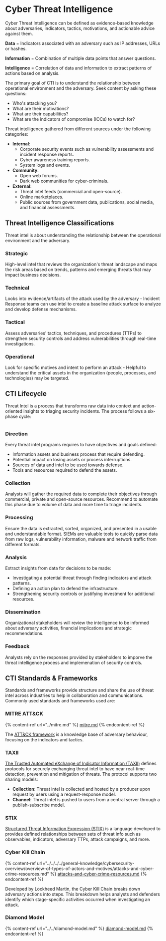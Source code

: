 # Cyber Threat Intelligence

Cyber Threat Intelligence can be defined as evidence-based knowledge about adversaries, indicators, tactics, motivations, and actionable advice against them.

**Data** = Indicators associated with an adversary such as IP addresses, URLs or hashes.

**Information** = Combination of multiple data points that answer questions.

**Intelligence** = Correlation of data and information to extract patterns of actions based on analysis.

The primary goal of CTI is to understand the relationship between operational environment and the adversary. Seek content by asking these questions:

* Who's attacking you?
* What are their motivations?
* What are their capabilities?
* What are the indicators of compromise (IOCs) to watch for?

Threat intelligence gathered from different sources under the following categories:

* **Internal**:
  * Corporate security events such as vulnerability assessments and incident response reports.
  * Cyber awareness training reports.
  * System logs and events.                                                                                                               &#x20;
* **Community**:
  * Open web forums.
  * Dark web communities for cyber-criminals.
* **External**:
  * Threat intel feeds (commercial and open-source).
  * Online marketplaces.
  * Public sources from government data, publications, social media, and financial assessments.

## Threat Intelligence Classifications

Threat intel is about understanding the relationship between the operational environment and the adversary.

### Strategic

High-level intel that reviews the organization's threat landscape and maps the risk areas based on trends, patterns and emerging threats that may impact business decisions.

### Technical

Looks into evidence/artifacts of the attack used by the adversary - Incident Response teams can use intel to create a baseline attack surface to analyze and develop defense mechanisms.

### Tactical

Assess adversaries' tactics, techniques, and procedures (TTPs) to strengthen security controls and address vulnerabilities through real-time investigations.

### Operational

Look for specific motives and intent to perform an attack - Helpful to understand the critical assets in the organization (people, processes, and technologies) may be targeted.

## CTI Lifecycle

Threat Intel is a process that transforms raw data into context and action-oriented insights to triaging security incidents. The process follows a six-phase cycle:

<figure><img src="https://tryhackme-images.s3.amazonaws.com/user-uploads/5fc2847e1bbebc03aa89fbf2/room-content/556cfb96c241e5260574a2e113f10305.png" alt=""><figcaption></figcaption></figure>

### Direction

Every threat intel programs requires to have objectives and goals defined:

* Information assets and business process that require defending.
* Potential impact on losing assets or process interruptions.
* Sources of data and intel to be used towards defense.
* Tools and resources required to defend the assets.

### Collection

Analysts will gather the required data to complete their objectives through commercial, private and open-source resources. Recommend to automate this phase due to volume of data and more time to triage incidents.

### Processing

Ensure the data is extracted, sorted, organized, and presented in a usable and understandable format. SIEMs are valuable tools to quickly parse data from raw logs, vulnerability information, malware and network traffic from different formats.

### Analysis

Extract insights from data for decisions to be made:

* Investigating a potential threat through finding indicators and attack patterns.
* Defining an action plan to defend the infrastructure.
* Strengthening security controls or justifying investment for additional resources.

### Dissemination

Organizational stakeholders will review the intelligence to be informed about adversary activities, financial implications and strategic recommendations.

### Feedback

Analysts rely on the responses provided by stakeholders to imporve the threat intelligence process and implemenation of security controls.

## CTI Standards & Frameworks

Standards and frameworks provide structure and share the use of threat intel across industries to help in collaboration and communications. Commonly used standards and frameworks used are:

### MITRE ATT\&CK

{% content-ref url="../mitre.md" %}
[mitre.md](../mitre.md)
{% endcontent-ref %}

The [ATT\&CK framework](https://tryhackme.com/room/mitre) is a knowledge base of adversary behaviour, focusing on the indicators and tactics.

### TAXII

[The Trusted Automated eXchange of Indicator Information (TAXII)](https://oasis-open.github.io/cti-documentation/taxii/intro) defines protocols for securely exchanging threat intel to have near real-time detection, prevention and mitigation of threats. The protocol supports two sharing models:

* **Collection**: Threat intel is collected and hosted by a producer upon request by users using a request-response model.
* **Channel**: Threat intel is pushed to users from a central server through a publish-subscribe model.

### STIX

[Structured Threat Information Expression (STIX)](https://oasis-open.github.io/cti-documentation/stix/intro) is a language developed to provides defined relationships between sets of threat info such as observables, indicators, adversary TTPs, attack campaigns, and more.

### Cyber Kill Chain

{% content-ref url="../../../../general-knowledge/cybersecurity-overview/overview-of-types-of-actors-and-motives/attacks-and-cyber-crime-resources.md" %}
[attacks-and-cyber-crime-resources.md](../../../../general-knowledge/cybersecurity-overview/overview-of-types-of-actors-and-motives/attacks-and-cyber-crime-resources.md)
{% endcontent-ref %}

Developed by Lockheed Martin, the Cyber Kill Chain breaks down adversary actions into steps. This breakdown helps analysts and defenders identify which stage-specific activities occurred when investigating an attack.

### Diamond Model

{% content-ref url="../../diamond-model.md" %}
[diamond-model.md](../../diamond-model.md)
{% endcontent-ref %}

<figure><img src="https://tryhackme-images.s3.amazonaws.com/user-uploads/5fc2847e1bbebc03aa89fbf2/room-content/e0d32b7a17c0b4326e596ae5fd9fb47e.png" alt=""><figcaption></figcaption></figure>
